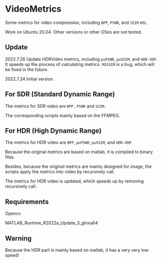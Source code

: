 # VideoMetrics

Some metrics for video compression, including `BPP`, `PSNR`, and `SSIM` etc.

Work on Ubuntu 20.04. Other versions or other OSes are not tested.

## Update

2022.7.26 Update HDRVideo metrics, including `puPSNR`, `puSSIM`, and `HDR-VDP`. It speeds up the process of calculating metrics. `MSSSIM` is a bug, which will be fixed in the future.

2022.7.24 Initial version.

## For SDR (Standard Dynamic Range)

The metrics for SDR video are `BPP,` `PSNR` and `SSIM`.

The corresponding scripts mainly based on the FFMPEG.

## For HDR (High Dynamic Range)

The metrics for HDR video are `BPP`, `puPSNR`, `puSSIM`, and `HDR-VDP`.

Because the original metrics are based on matlab, it is compiled to binary files.

Besides, because the original metrics are mainly designed for image, the scripts apply the metrics into video by recursively call.

The metrics for HDR video is updated, which speeds up by removing recursively call.

## Requirements

Opencv

MATLAB_Runtime_R2022a_Update_3_glnxa64

## Warning

Because the HDR part is mainly based on matlab, it has a very very low speed!
